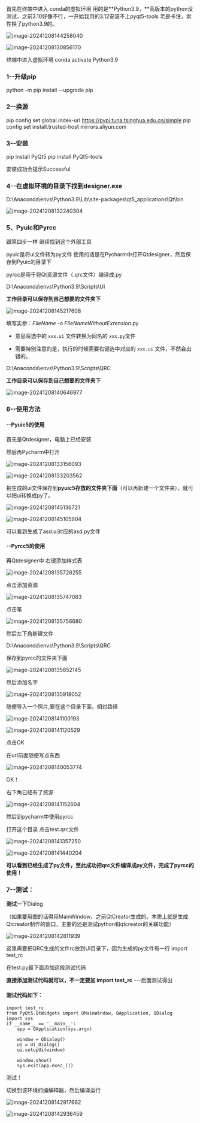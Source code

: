 首先在终端中进入 conda的虚拟环境 用的是**Python3.9，**高版本的python没测试，之前3.10好像不行，一开始我用的3.12安装不上pyqt5-tools 老是卡住，索性换了python3.9的。

![image-20241208144258040](C:\Users\39335\Desktop\Hardward_Research\Pycharm配置Pyqt5.assets\image-20241208144258040.png)

![image-20241208130856170](C:\Users\39335\Desktop\Hardward_Research\Pycharm配置Pyqt5.assets\image-20241208130856170.png)

终端中进入虚拟环境  conda activate Python3.9

### **1--升级pip**

python -m pip install --upgrade pip

### **2--换源**

pip config set global.index-url https://pypi.tuna.tsinghua.edu.cn/simple
pip config set install.trusted-host mirrors.aliyun.com

### **3--安装**

pip install PyQt5
pip install PyQt5-tools

安装成功会提示Successful

### **4--在虚拟环境的目录下找到designer.exe**

D:\Anaconda\envs\Python3.9\Lib\site-packages\qt5_applications\Qt\bin

![image-20241208132240304](C:\Users\39335\Desktop\Hardward_Research\Pycharm配置Pyqt5.assets\image-20241208132240304.png)

### **5、Pyuic和Pyrcc**

跟第四步一样 继续找到这个外部工具

pyuic是将ui文件转为py文件  使用的话是在Pycharm中打开Qtdesigner，然后保存到Pyuic的目录下

pyrcc是用于将Qt资源文件（.qrc文件）编译成.py 



D:\Anaconda\envs\Python3.9\Scripts\UI

**工作目录可以保存到自己想要的文件夹下**        

![image-20241208145217608](C:\Users\39335\Desktop\Hardward_Research\Pycharm配置Pyqt5.assets\image-20241208145217608.png)

填写实参：$FileName$ -o $FileNameWithoutExtension$.py

- 意思将选中的 `xxx.ui` 文件转换为同名的 `xxx.py`文件

- 需要特别注意的是，执行的时候需要右键选中对应的 `xxx.ui` 文件，不然会出错的。

  

D:\Anaconda\envs\Python3.9\Scripts\QRC  

**工作目录可以保存到自己想要的文件夹下**

![image-20241208140646977](C:\Users\39335\Desktop\Hardward_Research\Pycharm配置Pyqt5.assets\image-20241208140646977.png)



### **6--使用方法**

#### **--Pyuic5的使用**

首先是Qtdesigner，电脑上已经安装

然后再Pycharm中打开

![image-20241208133156093](C:\Users\39335\Desktop\Hardward_Research\Pycharm配置Pyqt5.assets\image-20241208133156093.png)

![image-20241208133203562](C:\Users\39335\Desktop\Hardward_Research\Pycharm配置Pyqt5.assets\image-20241208133203562.png)

把生成的ui文件保存到**pyuic5存放的文件夹下面**（可以再新建一个文件夹），就可以把ui转换成py了。

![image-20241208145136721](C:\Users\39335\Desktop\Hardward_Research\Pycharm配置Pyqt5.assets\image-20241208145136721.png)

![image-20241208145105904](C:\Users\39335\Desktop\Hardward_Research\Pycharm配置Pyqt5.assets\image-20241208145105904.png)



可以看到生成了asd.ui对应的asd.py文件



#### **--Pyrcc5的使用**

再Qtdesigner中 右键添加样式表

![image-20241208135728255](C:\Users\39335\Desktop\Hardward_Research\Pycharm配置Pyqt5.assets\image-20241208135728255.png)

点击添加资源

![image-20241208135747083](C:\Users\39335\Desktop\Hardward_Research\Pycharm配置Pyqt5.assets\image-20241208135747083.png)

点击笔

![image-20241208135756680](C:\Users\39335\Desktop\Hardward_Research\Pycharm配置Pyqt5.assets\image-20241208135756680.png)

然后左下角新建文件

D:\Anaconda\envs\Python3.9\Scripts\QRC

保存到pyrcc的文件夹下面

![image-20241208135852145](C:\Users\39335\Desktop\Hardward_Research\Pycharm配置Pyqt5.assets\image-20241208135852145.png)

然后添加名字

![image-20241208135918052](C:\Users\39335\Desktop\Hardward_Research\Pycharm配置Pyqt5.assets\image-20241208135918052.png)

随便导入一个照片,要在这个目录下面，相对路径

![image-20241208141100193](C:\Users\39335\Desktop\Hardward_Research\Pycharm配置Pyqt5.assets\image-20241208141100193.png)

![image-20241208141120529](C:\Users\39335\Desktop\Hardward_Research\Pycharm配置Pyqt5.assets\image-20241208141120529.png)

点击OK

在url前面随便写点东西 

![image-20241208140053774](C:\Users\39335\Desktop\Hardward_Research\Pycharm配置Pyqt5.assets\image-20241208140053774.png)

OK！

右下角已经有了资源

![image-20241208141152604](C:\Users\39335\Desktop\Hardward_Research\Pycharm配置Pyqt5.assets\image-20241208141152604.png)

然后到pycharm中使用pyrcc

打开这个目录 点击test.qrc文件

![image-20241208141357250](C:\Users\39335\Desktop\Hardward_Research\Pycharm配置Pyqt5.assets\image-20241208141357250.png)

![image-20241208141440204](C:\Users\39335\Desktop\Hardward_Research\Pycharm配置Pyqt5.assets\image-20241208141440204.png)

**可以看到已经生成了py文件，至此成功把qrc文件编译成py文件，完成了pyrcc的使用！**

### 7--测试：

**测试**一下Dialog

（如果要用图的话得用MainWindow，之前QtCreator生成的，本质上就是生成Qtcreator制作的窗口，主要的还是测试python和qtcreator的关联功能）

![image-20241208142811939](C:\Users\39335\Desktop\Hardward_Research\Pycharm配置Pyqt5.assets\image-20241208142811939.png)

这里需要把QRC生成的文件rc放到UI目录下，因为生成的py文件有一行 import test_rc 

在test.py最下面添加这段测试代码

**直接添加测试代码就可以，不一定要加 import test_rc**  ---后面测试得出

#### **测试代码如下：**

```
import test_rc
from PyQt5.QtWidgets import QMainWindow, QApplication, QDialog
import sys
if __name__ == '__main__':
    app = QApplication(sys.argv)

    window = QDialog()
    ui = Ui_Dialog()
    ui.setupUi(window)

    window.show()
    sys.exit(app.exec_())
```

测试！

切换到该环境的编解释器，然后编译运行

![image-20241208142917662](C:\Users\39335\Desktop\Hardward_Research\Pycharm配置Pyqt5.assets\image-20241208142917662.png)

![image-20241208142936459](C:\Users\39335\Desktop\Hardward_Research\Pycharm配置Pyqt5.assets\image-20241208142936459.png)

